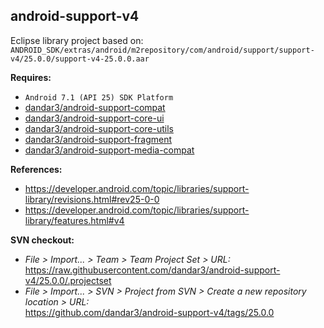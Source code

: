## android-support-v4

Eclipse library project based on:<br/>
`ANDROID_SDK/extras/android/m2repository/com/android/support/support-v4/25.0.0/support-v4-25.0.0.aar`

**Requires:**
- `Android 7.1 (API 25) SDK Platform`
- [dandar3/android-support-compat](https://github.com/dandar3/android-support-compat/tree/25.0.0)
- [dandar3/android-support-core-ui](https://github.com/dandar3/android-support-core-ui/tree/25.0.0)
- [dandar3/android-support-core-utils](https://github.com/dandar3/android-support-core-utils/tree/25.0.0)
- [dandar3/android-support-fragment](https://github.com/dandar3/android-support-fragment/tree/25.0.0)
- [dandar3/android-support-media-compat](https://github.com/dandar3/android-support-media-compat/tree/25.0.0)

**References:**
- https://developer.android.com/topic/libraries/support-library/revisions.html#rev25-0-0
- https://developer.android.com/topic/libraries/support-library/features.html#v4

**SVN checkout:**
- _File > Import... > Team > Team Project Set > URL:_<br/>
  https://raw.githubusercontent.com/dandar3/android-support-v4/25.0.0/.projectset
- _File > Import... > SVN > Project from SVN > Create a new repository location > URL:_<br/> 
  https://github.com/dandar3/android-support-v4/tags/25.0.0